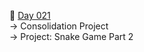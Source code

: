 :date: [Day 021](https://github.com/fernandocucci/100DaysOfPython/tree/main/Day%20021)  
-> Consolidation Project<br/>
-> Project: Snake Game Part 2
